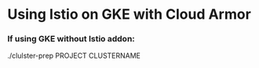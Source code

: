 # Using Istio on GKE with Cloud Armor


### If using GKE without Istio addon:
./clulster-prep PROJECT CLUSTERNAME
